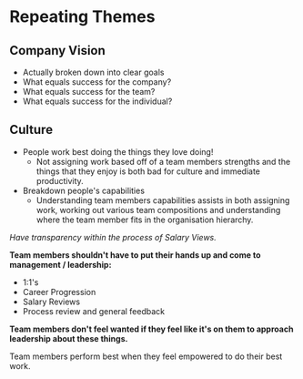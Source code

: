 # Repeating Themes

## Company Vision
- Actually broken down into clear goals
- What equals success for the company?
- What equals success for the team?
- What equals success for the individual?

## Culture
- People work best doing the things they love doing!
  - Not assigning work based off of a team members strengths and the things that they enjoy is both bad for culture and immediate productivity.
- Breakdown people's capabilities
    - Understanding team members capabilities assists in both assigning work, working out various team compositions and understanding where the team member fits in the organisation hierarchy.

*Have transparency within the process of Salary Views.*

**Team members shouldn't have to put their hands up and come to management / leadership:**
- 1:1's
- Career Progression
- Salary Reviews
- Process review and general feedback

**Team members don't feel wanted if they feel like it's on them to approach leadership about these things.**

Team members perform best when they feel empowered to do their best work.
